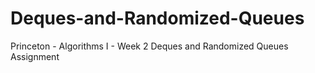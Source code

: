 # Deques-and-Randomized-Queues
Princeton - Algorithms I - Week 2 Deques and Randomized Queues Assignment

